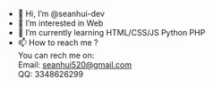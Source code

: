 - 👋 Hi, I’m @seanhui-dev
- 👀 I’m interested in Web
- 🌱 I’m currently learning HTML/CSS/JS  Python PHP
- 📫 How to reach me ?<br>
You can rech me on:<br>
Email:  seanhui520@gmail.com<br>
QQ:  3348626299

<!---
seanhui-dev/seanhui-dev is a ✨ special ✨ repository because its `README.md` (this file) appears on your GitHub profile.
You can click the Preview link to take a look at your changes.
--->
